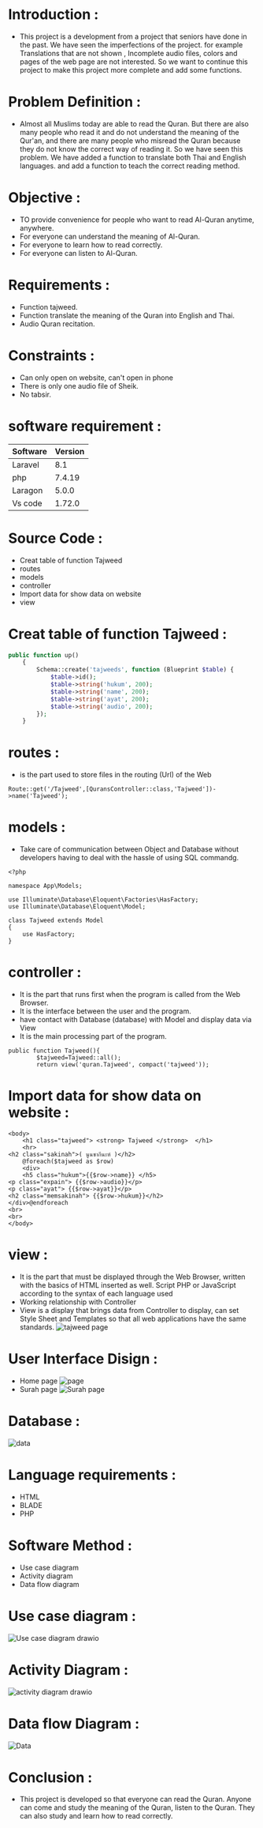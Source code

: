 
# Introduction :
- This project is a development from a project that seniors have done in the past. We have seen the imperfections of the project. for example Translations that are not shown , Incomplete audio files, colors and pages of the web page are not interested.
So we want to continue this project to make this project more complete and add some functions.

# Problem Definition :
- Almost all Muslims today are able to read the Quran. But there are also many people who read it and do not understand the meaning of the Qur'an, and there are many people who misread the Quran because they do not know the correct way of reading it. So we have seen this problem. We have added a function to translate both Thai and English languages. and add a function to teach the correct reading method.

# Objective :
- TO provide convenience for people who want to read Al-Quran anytime, anywhere.
- For everyone can understand the meaning of Al-Quran.
- For everyone to learn how to read correctly.
- For  everyone can listen to Al-Quran.

# Requirements :
- Function tajweed.
- Function translate the meaning of the Quran into English and Thai.
- Audio Quran recitation.


# Constraints :
- Can only open on website, can't open in phone
- There is only one audio file of Sheik.
- No tabsir.

# software requirement :
 
| Software  | Version   |
|---------  |---------  |
| Laravel   |  8.1      |
| php       | 7.4.19    |
| Laragon   | 5.0.0     |
| Vs code   |1.72.0     |

# Source Code :
- Creat table of function Tajweed
- routes
- models
- controller
- Import data for show data on website 
- view

# Creat table of function Tajweed :
```php
public function up()
    {
        Schema::create('tajweeds', function (Blueprint $table) {
            $table->id();
            $table->string('hukum', 200);
            $table->string('name', 200);
            $table->string('ayat', 200);
            $table->string('audio', 200);
        });
    }
 ```   
# routes :
- is the part used to store files in the routing (Url) of the Web

```Route::get('/Tajweed',[QuransController::class,'Tajweed'])->name('Tajweed');```
# models : 
- Take care of communication between Object and Database without developers having to deal with the hassle of using SQL commandg.
```
<?php

namespace App\Models;

use Illuminate\Database\Eloquent\Factories\HasFactory;
use Illuminate\Database\Eloquent\Model;

class Tajweed extends Model
{
    use HasFactory;
}
```
# controller :
- It is the part that runs first when the program is called from the Web Browser.
- It is the interface between the user and the program.
- have contact with Database (database) with Model and display data via View
- It is the main processing part of the program.
```
public function Tajweed(){
        $tajweed=Tajweed::all();
        return view('quran.Tajweed', compact('tajweed'));
```
# Import data for show data on website :
```
<body>
    <h1 class="tajweed"> <strong> Tajweed </strong>  </h1>
    <hr>
<h2 class="sakinah">( นูนซากีนะห์ )</h2>
    @foreach($tajweed as $row)
    <div>
    <h5 class="hukum">{{$row->name}} </h5>
<p class="expain"> {{$row->audio}}</p>
<p class="ayat"> {{$row->ayat}}</p>
<h2 class="memsakinah"> {{$row->hukum}}</h2>
</div>@endforeach
<br>
<br>
</body>
```
# view :
- It is the part that must be displayed through the Web Browser, written with the basics of HTML inserted as well. Script PHP or JavaScript according to the syntax of each language used
- Working relationship with Controller
- View is a display that brings data from Controller to display, can set Style Sheet and Templates so that all web applications have the same standards.
![tajweed page](https://user-images.githubusercontent.com/93647715/196645414-256325d7-b058-4aae-a4a0-e6fd33f41b54.jpg)


# User Interface Disign :
- Home page
![page](https://user-images.githubusercontent.com/93647715/196515802-f9a76462-e0a4-4a29-8ebc-cf19a008420b.jpg)
- Surah page
 ![Surah page](https://user-images.githubusercontent.com/93647715/196515925-b84d523c-3682-4010-8f00-07b2c1ae9e02.jpg)
 
 
 
# Database :
![data](https://user-images.githubusercontent.com/93647715/196516299-926192fc-a13a-42de-98fe-c28d497b4d9c.jpg)

# Language requirements :
- HTML
- BLADE
- PHP


# Software Method :
- Use case diagram
- Activity diagram
- Data flow diagram


# Use case diagram :
![Use case diagram drawio](https://user-images.githubusercontent.com/93647715/196412362-8fe28f9c-f477-4dd4-a647-4c911be82899.png)

# Activity Diagram :
![activity diagram drawio](https://user-images.githubusercontent.com/93647715/196412715-68f982f1-4abc-4688-b196-e05b79bde29e.png)



# Data flow Diagram :
![Data](https://user-images.githubusercontent.com/93647715/196413804-54249478-6429-49d8-b4a1-4b2826809a46.png)


# Conclusion :
- This project is developed so that everyone can read the Quran. Anyone can come and study the meaning of the Quran, listen to the Quran. They can also study and learn how to read correctly.


